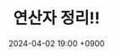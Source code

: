 ---
layout: post
title: 연산자 정리!!
date: 2024-04-02 19:00 +0900
description: 연산자를 정리해봅시다.
image: 
category: javascript
tags: 연산자 연산자정리
published: true
sitemap: true
---